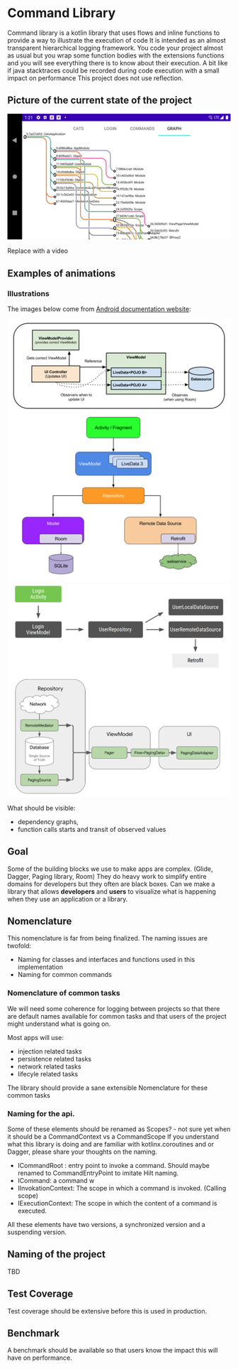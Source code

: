 # Command Library

Command library is a kotlin library that uses flows and inline functions to provide a way to illustrate the execution of code
It is intended as an almost transparent hierarchical logging framework. 
You code your project almost as usual but you wrap some function bodies with the extensions functions and you will see everything there is to know about their execution.
A bit like if java stacktraces could be recorded during code execution with a small impact on performance
This project does not use reflection.

## Picture of the current state of the project

![Latest visualization](/doc/device-2020-09-07-012143.png)

Replace with a video

## Examples of animations 

### Illustrations

The images below come from [Android documentation website](https://developer.android.com/): 

![Android doc example](/doc/androiddoc1.png)
![Android doc example](/doc/androiddoc2.png)
![Android doc example](/doc/androiddoc3.png)
![Android doc example](/doc/androiddoc4.png)

What should be visible:
* dependency graphs,
* function calls starts and transit of observed values

## Goal

Some of the building blocks we use to make apps are complex. (Glide, Dagger, Paging library, Room)
They do heavy work to simplify entire domains for developers but they often are black boxes.
Can we make a library that allows **developers** and **users** to visualize what is happening when they use an application or a library. 

## Nomenclature

This nomenclature is far from being finalized. The naming issues are twofold:

* Naming for classes and interfaces and functions used in this implementation
* Naming for common commands

### Nomenclature of common tasks

We will need some coherence for logging between projects so that there are default names available for common tasks and that users of the project might understand what is going on.

Most apps will use:
* injection related tasks
* persistence related tasks
* network related tasks
* lifecyle related tasks

The library should provide a sane extensible Nomenclature for these common tasks

### Naming for the api.

Some of these elements should be renamed as Scopes? - not sure yet when it should be a CommandContext vs a CommandScope
If you understand what this library is doing and are familiar with kotlinx.coroutines and or Dagger, please share your thoughts on the naming.

* ICommandRoot : entry point to invoke a command. Should maybe renamed to CommandEntryPoint to imitate Hilt naming.
* ICommand: a command w
* IInvokationContext: The scope in which a command is invoked. (Calling scope)
* IExecutionContext: The scope in which the content of a command is executed.

All these elements have two versions, a synchronized version and a suspending version.

## Naming of the project

TBD

## Test Coverage

Test coverage should be extensive before this is used in production.

## Benchmark

A benchmark should be available so that users know the impact this will have on performance.